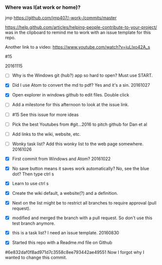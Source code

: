### Where was I(at work or home)?
jmp
https://github.com/jmp407/-work-/commits/master

https://help.github.com/articles/helping-people-contribute-to-your-project/
 was in the clipboard to remind me to work with an issue template for this repo.

Another link to a video:  https://www.youtube.com/watch?v=juLIxo42A_s

 #15

20161115
 - [ ] Why is the Windows git (hub?) app so hard to open? Must use START.
 - [x] Did I use Atom to convert the md to pdf?  Yes and it's a sin.
20161027
 - [x] Open explorer in windows github to edit files.  Double click
 - [ ] Add a milestone for this afternoon to look at the issue link.
 - [ ] #15 See this issue for more ideas
 - [ ] Pick the best Youtubes from #git...2016 to pitch github for Dan et al
 - [ ] Add links to the wiki, website, etc.
 - [ ] Wonky task list?  Add this wonky list to the web page somewhere.
 20161026
 - [x] First commit from Windows and Atom?
 20161022
 - [x] No save button means it saves work automatically?  No, see the blue dot?  Then type ctrl s
 - [x] Learn to use ctrl s
 - [x] Create the wiki default, a website(?) and a definition.
 - [x] Next on the list might be to restrict all branches to require approval (pull request).

 - [x] modified and merged the branch with a pull request.  So don't use this test branch anymore.
 - [x] this is a task list?  I need an issue template.
 20160830
 - [x] Started this repo with a Readme.md file on Github

#6e832daf0f8ad971d7c3558c8ee793442ae49551
Now I forgot why I wanted to change this commit.
